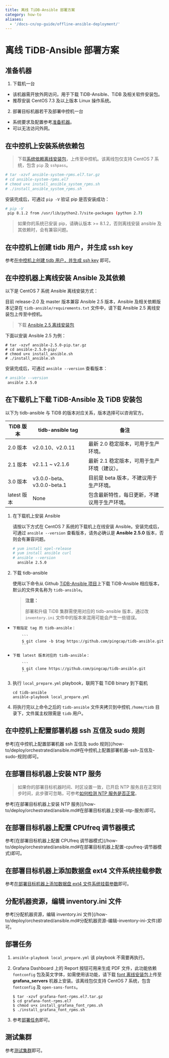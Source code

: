 ```yaml
---
title: 离线 TiDB-Ansible 部署方案
category: how-to
aliases:
  - '/docs-cn/op-guide/offline-ansible-deployment/'
---
```


# 离线 TiDB-Ansible 部署方案

## 准备机器

1. 下载机一台

- 该机器需开放外网访问，用于下载 TiDB-Ansible、TiDB 及相关软件安装包。
- 推荐安装 CentOS 7.3 及以上版本 Linux 操作系统。

2. 部署目标机器若干及部署中控机一台

- 系统要求及配置参考[准备机器](/how-to/deploy/orchestrated/ansible.md#准备机器)。
- 可以无法访问外网。

## 在中控机上安装系统依赖包

> 下载[系统依赖离线安装包](https://download.pingcap.org/ansible-system-rpms.el7.tar.gz)，上传至中控机。该离线包仅支持 CentOS 7 系统，包含 `pip` 及 `sshpass`。

```bash
# tar -xzvf ansible-system-rpms.el7.tar.gz
# cd ansible-system-rpms.el7
# chmod u+x install_ansible_system_rpms.sh
# ./install_ansible_system_rpms.sh
```

安装完成后，可通过 `pip -V` 验证 pip 是否安装成功：

```bash
# pip -V
 pip 8.1.2 from /usr/lib/python2.7/site-packages (python 2.7)
```

> 如果你的系统已安装 pip，请确认版本 >= 8.1.2，否则离线安装 ansible 及其依赖时，会有兼容问题。

## 在中控机上创建 tidb 用户，并生成 ssh key

参考[在中控机上创建 tidb 用户，并生成 ssh key](/how-to/deploy/orchestrated/ansible.md#在中控机上创建-tidb-用户-并生成-ssh-key) 即可。

## 在中控机器上离线安装 Ansible 及其依赖

以下是 CentOS 7 系统 Ansible 离线安装方式：

目前 release-2.0 及 master 版本兼容 Ansible 2.5 版本，Ansible 及相关依赖版本记录在 `tidb-ansible/requirements.txt` 文件中，请下载 Ansible 2.5 离线安装包上传至中控机。

> 下载 [Ansible 2.5 离线安装包](https://download.pingcap.org/ansible-2.5.0-pip.tar.gz)

下面以安装 Ansible 2.5 为例：

    # tar -xzvf ansible-2.5.0-pip.tar.gz
    # cd ansible-2.5.0-pip/
    # chmod u+x install_ansible.sh
    # ./install_ansible.sh
    

安装完成后，可通过 `ansible --version` 查看版本：

```bash
# ansible --version
 ansible 2.5.0
```

## 在下载机上下载 TiDB-Ansible 及 TiDB 安装包

以下为 tidb-ansible 与 TiDB 的版本对应关系，版本选择可以咨询官方。

| TiDB 版本   | tidb-ansible tag          | 备注                       |
| --------- | ------------------------- | ------------------------ |
| 2.0 版本    | v2.0.10、v2.0.11           | 最新 2.0 稳定版本，可用于生产环境。     |
| 2.1 版本    | v2.1.1 ~ v2.1.6           | 最新 2.1 稳定版本，可用于生产环境（建议）。 |
| 3.0 版本    | v3.0.0-beta、v3.0.0-beta.1 | 目前是 beta 版本，不建议用于生产环境。   |
| latest 版本 | None                      | 包含最新特性，每日更新，不建议用于生产环境。   |


1. 在下载机上安装 Ansible
    
    请按以下方式在 CentOS 7 系统的下载机上在线安装 Ansible。安装完成后，可通过 `ansible --version` 查看版本，请务必确认是 **Ansible 2.5.0** 版本，否则会有兼容问题。

    ```bash
    # yum install epel-release
    # yum install ansible curl
    # ansible --version
      ansible 2.5.0
    ```

2. 下载 tidb-ansible
    
    使用以下命令从 Github [TiDB-Ansible 项目](https://github.com/pingcap/tidb-ansible)上下载 TiDB-Ansible 相应版本，默认的文件夹名称为 `tidb-ansible`。
    
    > **注意：**
    > 
    > 部署和升级 TiDB 集群需使用对应的 tidb-ansible 版本，通过改 `inventory.ini` 文件中的版本来混用可能会产生一些错误。

-     下载指定 tag 的 tidb-ansible：
        
          ```
          $ git clone -b $tag https://github.com/pingcap/tidb-ansible.git
          ```
        

-     下载 latest 版本对应的 tidb-ansible：
        
          ```
          $ git clone https://github.com/pingcap/tidb-ansible.git
          ```
        

3. 执行 `local_prepare.yml` playbook，联网下载 TiDB binary 到下载机

    ```
    cd tidb-ansible
    ansible-playbook local_prepare.yml
    ```

4. 将执行完以上命令之后的 `tidb-ansible` 文件夹拷贝到中控机 `/home/tidb` 目录下，文件属主权限需是 `tidb` 用户。

## 在中控机上配置部署机器 ssh 互信及 sudo 规则

参考\[在中控机上配置部署机器 ssh 互信及 sudo 规则\](/how-to/deploy/orchestrated/ansible.md#在中控机上配置部署机器-ssh-互信及-sudo-规则)即可。

## 在部署目标机器上安装 NTP 服务

> 如果你的部署目标机器时间、时区设置一致，已开启 NTP 服务且在正常同步时间，此步骤可忽略，可参考[如何检测 NTP 服务是否正常](/how-to/deploy/orchestrated/ansible.md#如何检测-ntp-服务是否正常)。

参考\[在部署目标机器上安装 NTP 服务\](/how-to/deploy/orchestrated/ansible.md#在部署目标机器上安装-ntp-服务)即可。

## 在部署目标机器上配置 CPUfreq 调节器模式

参考\[在部署目标机器上配置 CPUfreq 调节器模式\](/how-to/deploy/orchestrated/ansible.md#在部署目标机器上配置-cpufreq-调节器模式)即可。

## 在部署目标机器上添加数据盘 ext4 文件系统挂载参数

参考[在部署目标机器上添加数据盘 ext4 文件系统挂载参数](/how-to/deploy/orchestrated/ansible.md#在部署目标机器上添加数据盘-ext4-文件系统挂载参数)即可。

## 分配机器资源，编辑 inventory.ini 文件

参考\[分配机器资源，编辑 inventory.ini 文件\](/how-to/deploy/orchestrated/ansible.md#分配机器资源-编辑-inventory-ini-文件)即可。

## 部署任务

1. `ansible-playbook local_prepare.yml` 该 playbook 不需要再执行。

2. Grafana Dashboard 上的 Report 按钮可用来生成 PDF 文件，此功能依赖 `fontconfig` 包及英文字体，如需使用该功能，请下载 [font 离线安装包](https://download.pingcap.org/grafana-font-rpms.el7.tar.gz)上传至 **grafana_servers** 机器上安装。该离线包仅支持 CentOS 7 系统，包含 `fontconfig` 及 `open-sans-fonts`。

    ```
    $ tar -xzvf grafana-font-rpms.el7.tar.gz
    $ cd grafana-font-rpms.el7
    $ chmod u+x install_grafana_font_rpms.sh
    $ ./install_grafana_font_rpms.sh
    ```

3. 参考[部署任务](/how-to/deploy/orchestrated/ansible.md#部署任务)即可。

## 测试集群

参考[测试集群](/how-to/deploy/orchestrated/ansible.md#测试集群)即可。